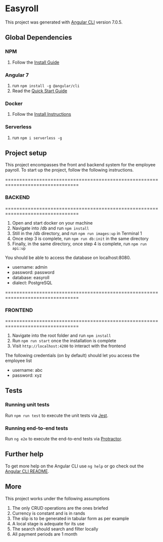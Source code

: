 # Easyroll

This project was generated with [Angular CLI](https://github.com/angular/angular-cli) version 7.0.5.

## Global Dependencies

### NPM
1. Follow the [Install Guide](https://blog.teamtreehouse.com/install-node-js-npm-linux)

### Angular 7
1. run `npm install -g @angular/cli`
2. Read the [Quick Start Guide](https://angular.io/guide/quickstart)

### Docker
1. Follow the [Install Instructions](https://docs.docker.com/install/linux/docker-ce/ubuntu/)

### Serverless
1. run `npm i serverless -g`

## Project setup

This project encompasses the front and backend system for the employee payroll. To start up the project, follow the following instructions.

================================================================================
### BACKEND
================================================================================
1. Open and start docker on your machine
2. Navigate into /db and run `npm install`
3. Still in the /db directory, and run `npm run images:up` in Terminal 1
4. Once step 3 is complete, run `npm run db:init` in the same directory
5. Finally, in the same directory, once step 4 is complete, run `npm run api:up`

You should be able to access the database on localhost:8080.
- username: admin
- password: password
- database: easyroll
- dialect: PostgreSQL

================================================================================
### FRONTEND
================================================================================
1. Navigate into the root folder and run `npm install`
2. Run `npm run start` once the installation is complete
3. Visit `http://localhost:4200` to interact with the frontend

The following credentials (on by default) should let you access the employee list
- username: abc
- password: xyz

## Tests
### Running unit tests

Run `npm run test` to execute the unit tests via [Jest](https://jestjs.io/).

### Running end-to-end tests

Run `ng e2e` to execute the end-to-end tests via [Protractor](http://www.protractortest.org/).

## Further help

To get more help on the Angular CLI use `ng help` or go check out the [Angular CLI README](https://github.com/angular/angular-cli/blob/master/README.md).

## More
This project works under the following assumptions
1. The only CRUD operations are the ones briefed
2. Currency is constant and is in rands
3. The slip is to be generated in tabular form as per example
4. A local stage is adequate for its use
5. The search should search and filter locally
6. All payment periods are 1 month
